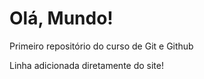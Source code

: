 # Olá, Mundo!
 Primeiro repositório do curso de Git e Github

Linha adicionada diretamente do site!
